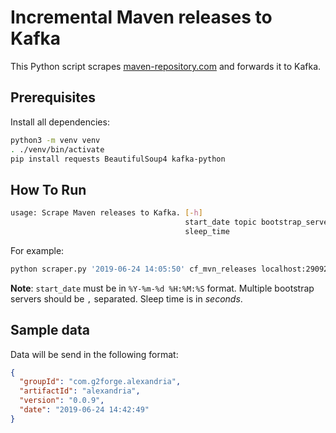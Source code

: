 # Incremental Maven releases to Kafka
This Python script scrapes [maven-repository.com](maven-repository) and forwards it to Kafka.

## Prerequisites
Install all dependencies:
```bash 
python3 -m venv venv
. ./venv/bin/activate
pip install requests BeautifulSoup4 kafka-python
```

## How To Run
```bash
usage: Scrape Maven releases to Kafka. [-h]
                                       start_date topic bootstrap_servers
                                       sleep_time
```

For example:
```sh
python scraper.py '2019-06-24 14:05:50' cf_mvn_releases localhost:29092 60
```

**Note**: `start_date` must be in `%Y-%m-%d %H:%M:%S` format. Multiple bootstrap servers should be `,` separated. Sleep time is in _seconds_.
## Sample data
Data will be send in the following format:
```json
{
  "groupId": "com.g2forge.alexandria",
  "artifactId": "alexandria",
  "version": "0.0.9",
  "date": "2019-06-24 14:42:49"
}
```

